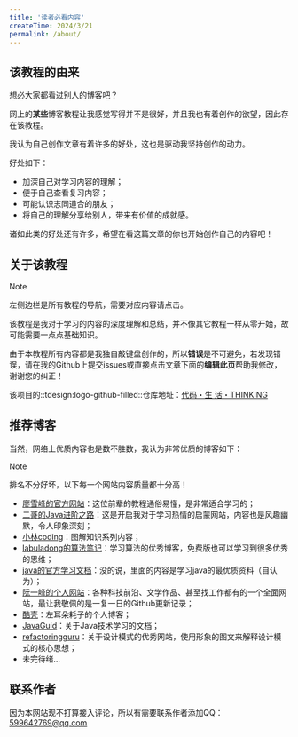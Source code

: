```yaml
---
title: '读者必看内容'
createTime: 2024/3/21
permalink: /about/
---
```

## 该教程的由来
想必大家都看过别人的博客吧？

网上的**某些**博客教程让我感觉写得并不是很好，并且我也有着创作的欲望，因此存在该教程。

我认为自己创作文章有着许多的好处，这也是驱动我坚持创作的动力。

好处如下：

- 加深自己对学习内容的理解；
- 便于自己查看复习内容；
- 可能认识志同道合的朋友；
- 将自己的理解分享给别人，带来有价值的成就感。

诸如此类的好处还有许多，希望在看这篇文章的你也开始创作自己的内容吧！

## 关于该教程
> [!NOTE]
> 左侧边栏是所有教程的导航，需要对应内容请点击。


该教程是我对于学习的内容的深度理解和总结，并不像其它教程一样从零开始，故可能需要一点点基础知识。

由于本教程所有内容都是我独自敲键盘创作的，所以**错误**是不可避免，若发现错误，请在我的Github上提交issues或直接点击文章下面的**编辑此页**帮助我修改，谢谢您的纠正！

该项目的::tdesign:logo-github-filled::仓库地址：[代码・生 活・THINKING](https://github.com/amatureemoprince/CodeLifeThinking/)
## 推荐博客
当然，网络上优质内容也是数不胜数，我认为非常优质的博客如下：

> [!NOTE]
> 排名不分好坏，以下每一个网站内容质量都十分高！

- [廖雪峰的官方网站](https://liaoxuefeng.com/)：这位前辈的教程通俗易懂，是非常适合学习的；
- [二哥的Java进阶之路](https://javabetter.cn/)：这是开启我对于学习热情的启蒙网站，内容也是风趣幽默，令人印象深刻；
- [小林coding](https://xiaolincoding.com/)：图解知识系列内容；
- [labuladong的算法笔记](https://labuladong.online/)：学习算法的优秀博客，免费版也可以学习到很多优秀的思维；
- [java的官方学习文档](https://docs.oracle.com/)：没的说，里面的内容是学习java的最优质资料（自认为）；
- [阮一峰的个人网站](https://www.ruanyifeng.com/)：各种科技前沿、文学作品、甚至找工作都有的一个全面网站，最让我敬佩的是一复一日的Github更新记录；
- [酷壳](https://coolshell.cn/)：左耳朵耗子的个人博客；
- [JavaGuid](https://javaguide.cn/)：关于Java技术学习的文档；
- [refactoringguru](https://refactoringguru.cn/)：关于设计模式的优秀网站，使用形象的图文来解释设计模式的核心思想；
- 未完待绪...

## 联系作者
因为本网站现不打算接入评论，所以有需要联系作者添加QQ：599642769@qq.com





